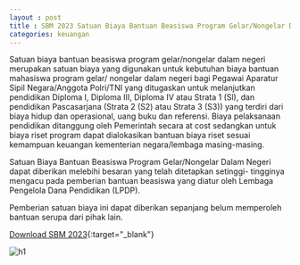 ```yaml
---
layout : post
title : SBM 2023 Satuan Biaya Bantuan Beasiswa Program Gelar/Nongelar Dalam Negeri
categories: keuangan
---
```


Satuan biaya bantuan beasiswa program gelar/nongelar dalam negeri merupakan satuan biaya yang digunakan untuk kebutuhan biaya bantuan mahasiswa program gelar/ nongelar dalam negeri bagi Pegawai Aparatur Sipil Negara/Anggota Polri/TNI yang ditugaskan untuk melanjutkan pendidikan Diploma I, Diploma III, Diploma IV atau Strata 1 (Sl), dan pendidikan Pascasarjana (Strata 2 (S2) atau Strata 3 (S3)) yang terdiri dari biaya hidup dan operasional, uang buku dan referensi. Biaya pelaksanaan pendidikan ditanggung oleh Pemerintah secara at cost sedangkan untuk biaya riset program dapat dialokasikan bantuan biaya riset sesuai kemampuan keuangan kementerian negara/lembaga masing-masing.

Satuan Biaya Bantuan Beasiswa Program Gelar/Nongelar Dalam Negeri dapat diberikan melebihi besaran yang telah ditetapkan setinggi- tingginya mengacu pada pemberian bantuan beasiswa yang diatur oleh Lembaga Pengelola Dana Pendidikan (LPDP).

Pemberian satuan biaya ini dapat diberikan sepanjang belum memperoleh bantuan serupa dari pihak lain.


[Download SBM 2023](https://drive.google.com/file/d/1E7dBSV1cZGMQCWfVuKfwCuzBQ-tRs2oD/view){:target="_blank"}

![h1](https://blogger.googleusercontent.com/img/b/R29vZ2xl/AVvXsEgwXR6Xrysm3qXOMhFfcnteIVMQeKd_TMsxXK_-ZyJLpVHsBT_sWOqzdeN1zzvJ018eLBwNevdpcCzA9qvRovyBCg3qUt8T-210vkTvFUCpr0NeFy5U2DAkeWsS__dY30iZcCa28JEzMmKZ4r5YcjYu4sAtbFTf-2hG6IM83y4IPAM/s1600/SBM_2023_page-0086.jpg)